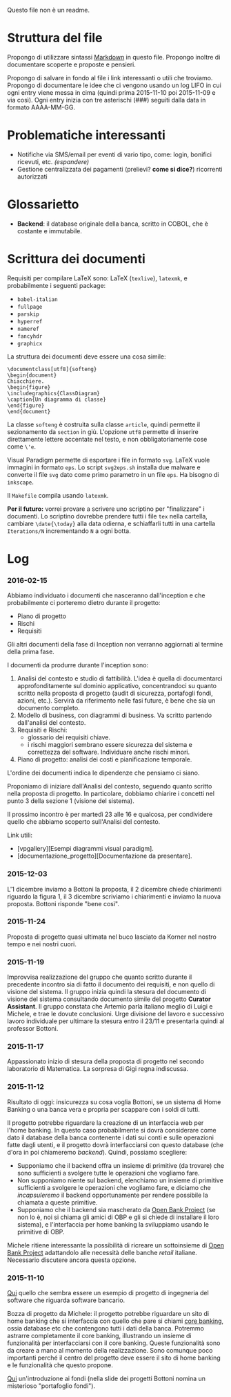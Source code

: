 
Questo file non è un readme.

# Struttura del file

Propongo di utilizzare sintassi [Markdown](https://daringfireball.net/projects/markdown/syntax) in questo file.
Propongo inoltre di documentare scoperte e proposte e pensieri.

Propongo di salvare in fondo al file i link interessanti o utili che troviamo.
Propongo di documentare le idee che ci vengono usando un log LIFO in cui ogni entry viene messa in cima (quindi prima 2015-11-10 poi 2015-11-09 e via così).
Ogni entry inizia con tre asterischi (\#\#\#) seguiti dalla data in formato AAAA-MM-GG.

# Problematiche interessanti

- Notifiche via SMS/email per eventi di vario tipo, come: login, bonifici ricevuti, etc. *(espandere)*
- Gestione centralizzata dei pagamenti (prelievi? **come si dice?**) ricorrenti autorizzati

# Glossarietto

- **Backend**: il database originale della banca, scritto in COBOL, che è costante e immutabile.

# Scrittura dei documenti

Requisiti per compilare LaTeX sono: LaTeX (`texlive`), `latexmk`, e probabilmente i seguenti package:
- `babel-italian`
- `fullpage`
- `parskip`
- `hyperref`
- `nameref`
- `fancyhdr`
- `graphicx`

La struttura dei documenti deve essere una cosa simile:
```
\documentclass[utf8]{softeng}
\begin{document}
Chiacchiere.
\begin{figure}
\includegraphics{ClassDiagram}
\caption{Un diagramma di classe}
\end{figure}
\end{document}
```
La classe `softeng` è costruita sulla classe `article`, quindi permette il sezionamento da `section` in giù.
L'opzione `utf8` permette di inserire direttamente lettere accentate nel testo, e non obbligatoriamente cose come `\'e`.

Visual Paradigm permette di esportare i file in formato `svg`.
LaTeX vuole immagini in formato `eps`.
Lo script `svg2eps.sh` installa due malware e converte il file `svg` dato come primo parametro in un file `eps`.
Ha bisogno di `inkscape`.

Il `Makefile` compila usando `latexmk`.

**Per il futuro:** vorrei provare a scrivere uno scriptino per "finalizzare" i documenti.
Lo scriptino dovrebbe prendere tutti i file `tex` nella cartella, cambiare `\date{\today}` alla data odierna, e schiaffarli tutti in una cartella `Iterations/N` incrementando `N` a ogni botta.

# Log

### 2016-02-15

Abbiamo individuato i documenti che nasceranno dall'inception e che probabilmente ci porteremo dietro durante il progetto:

- Piano di progetto
- Rischi
- Requisiti

Gli altri documenti della fase di Inception non verranno aggiornati al termine della prima fase.

I documenti da produrre durante l'inception sono:

1. Analisi del contesto e studio di fattibilità. L'idea è quella di documentarci approfonditamente sul dominio applicativo, concentrandoci su quanto scritto nella proposta di progetto (audit di sicurezza, portafogli fondi, azioni, etc.). Servirà da riferimento nelle fasi future, è bene che sia un documento completo.
2. Modello di business, con diagrammi di business. Va scritto partendo dall'analisi del contesto.
3. Requisiti e Rischi:
   - glossario dei requisiti chiave.
   - i rischi maggiori sembrano essere sicurezza del sistema e correttezza del software. Individuare anche rischi minori.
4. Piano di progetto: analisi dei costi e pianificazione temporale.

L'ordine dei documenti indica le dipendenze che pensiamo ci siano.

Proponiamo di iniziare dall'Analisi del contesto, seguendo quanto scritto nella proposta di progetto.
In particolare, dobbiamo chiarire i concetti nel punto 3 della sezione 1 (visione del sistema).

Il prossimo incontro è per martedì 23 alle 16 e qualcosa, per condividere quello che abbiamo scoperto sull'Analisi del contesto.

Link utili:

- [vpgallery][Esempi diagrammi visual paradigm].
- [documentazione_progetto][Documentazione da presentare].

### 2015-12-03

L'1 dicembre inviamo a Bottoni la proposta, il 2 dicembre chiede chiarimenti riguardo la figura 1, il 3 dicembre scriviamo i chiarimenti e inviamo la nuova proposta.
Bottoni risponde "bene così".

### 2015-11-24

Proposta di progetto quasi ultimata nel buco lasciato da Korner nel nostro tempo e nei nostri cuori.

### 2015-11-19

Improvvisa realizzazione del gruppo che quanto scritto durante il precedente incontro sia di fatto il documento dei requisiti, e non quello di visione del sistema.
Il gruppo inizia quindi la stesura del documento di visione del sistema consultando documento simile del progetto **Curator Assistant**.
Il gruppo constata che Artemio parla italiano meglio di Luigi e Michele, e trae le dovute conclusioni.
Urge divisione del lavoro e successivo lavoro individuale per ultimare la stesura entro il 23/11 e presentarla quindi al professor Bottoni.

### 2015-11-17

Appassionato inizio di stesura della proposta di progetto nel secondo laboratorio di Matematica.
La sorpresa di Gigi regna indiscussa.

### 2015-11-12

Risultato di oggi: insicurezza su cosa voglia Bottoni, se un sistema di Home Banking o una banca vera e propria per scappare con i soldi di tutti.

Il progetto potrebbe riguardare la creazione di un interfaccia web per l'home banking.
In questo caso probabilmente si dovrà considerare come dato il database della banca contenente i dati sui conti e sulle operazioni fatte dagli utenti, e il progetto dovrà interfacciarsi con questo database (che d'ora in poi chiameremo *backend*).
Quindi, possiamo scegliere:
- Supponiamo che il backend offra un insieme di primitive (da trovare) che sono sufficienti a svolgere tutte le operazioni che vogliamo fare.
- Non supponiamo niente sul backend, elenchiamo un insieme di primitive sufficienti a svolgere le operazioni che vogliamo fare, e diciamo che *incapsuleremo* il backend opportunamente per rendere possibile la chiamata a queste primitive.
- Supponiamo che il backend sia mascherato da [Open Bank Project][open_bank_project] (se non lo è, noi si chiama gli amici di OBP e gli si chiede di installare il loro sistema), e l'interfaccia per home banking la sviluppiamo usando le primitive di OBP.

Michele ritiene interessante la possibilità di ricreare un sottoinsieme di [Open Bank Project][open_bank_project] adattandolo alle necessità delle banche *retail* italiane.
Necessario discutere ancora questa opzione.

### 2015-11-10

[Qui][project_example] quello che sembra essere un esempio di progetto di ingegneria del software che riguarda software bancario.

Bozza di progetto da Michele: il progetto potrebbe riguardare un sito di home banking che si interfaccia con quello che pare si chiami [core banking][core_banking], ossia database etc che contengono tutti i dati della banca.
Potremmo astrarre completamente il core banking, illustrando un insieme di funzionalità per interfacciarsi con il core banking.
Queste funzionalità sono da creare a mano al momento della realizzazione.
Sono comunque poco importanti perché il centro del progetto deve essere il sito di home banking e le funzionalità che questo propone.

[Qui][fondi_intro] un'introduzione ai fondi (nella slide dei progetti Bottoni nomina un misterioso "portafoglio fondi").

<!-- Raccolta link utili -->

[totp_rfc]:			https://tools.ietf.org/html/rfc6238			"Time-based One-Time Passwords"
[core_banking]:		https://en.wikipedia.org/wiki/Core_banking	"Core Banking"
[project_example]:	http://www.slideshare.net/nancs/54024405-projectreportbankingmanagementsystem
[fondi_intro]:		http://www.borsainside.com/finanzainside/fondi-di-investimento/
[firma_digitale_pdf]: http://www.agid.gov.it/sites/default/files/linee_guida/firme_multiple.pdf
[open_banking_uk_article]: http://opensource.com/business/15/4/open-standard-api-banking
[teller_io]:		http://teller.io/
[open_bank_project]: https://openbankproject.com/
[ibm_business_modeling_practices]: http://www.ibm.com/developerworks/rational/library/content/RationalEdge/aug04/5634.html
[ibm_business_modeling_uml]: http://www.ibm.com/developerworks/rational/library/360.html
[vp_gallery]:    http://www.visual-paradigm.com/VPGallery/index.html
[documentazione_progetto]: http://wwwusers.di.uniroma1.it/~ingsoft1/Lezioni2008-2009/versioniPDF/DocumentazioneProgetto.pdf
